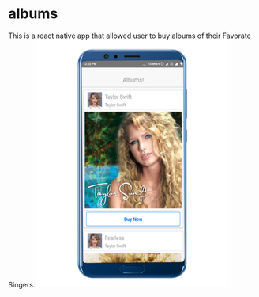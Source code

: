 # albums
This is a react native app that allowed user to buy albums of their Favorate Singers.
<img src="image/albums1.png" height="500" width="">
